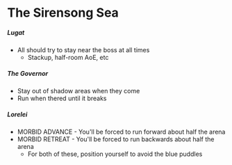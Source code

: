 # The Sirensong Sea

##### Lugat

- All should try to stay near the boss at all times
  - Stackup, half-room AoE, etc

##### The Governor

- Stay out of shadow areas when they come
- Run when thered until it breaks

##### Lorelei

- MORBID ADVANCE - You'll be forced to run forward about half the arena
- MORBID RETREAT - You'll be forced to run backwards about half the arena
  - For both of these, position yourself to avoid the blue puddles
